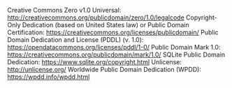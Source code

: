 Creative Commons Zero v1.0 Universal: http://creativecommons.org/publicdomain/zero/1.0/legalcode
Copyright-Only Dedication (based on United States law) or Public Domain Certification: https://creativecommons.org/licenses/publicdomain/
Public Domain Dedication and License (PDDL) (v. 1.0): https://opendatacommons.org/licenses/pddl/1-0/ 
Public Domain Mark 1.0: https://creativecommons.org/publicdomain/mark/1.0/
SQLite Public Domain Dedication: https://www.sqlite.org/copyright.html
Unlicense: http://unlicense.org/
Worldwide Public Domain Dedication (WPDD): https://wpdd.info/wpdd.html
